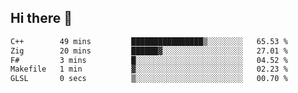## Hi there 👋

 <!--START_SECTION:waka-->

```txt
C++        49 mins         ████████████████▒░░░░░░░░   65.53 %
Zig        20 mins         ██████▓░░░░░░░░░░░░░░░░░░   27.01 %
F#         3 mins          █░░░░░░░░░░░░░░░░░░░░░░░░   04.52 %
Makefile   1 min           ▓░░░░░░░░░░░░░░░░░░░░░░░░   02.23 %
GLSL       0 secs          ▒░░░░░░░░░░░░░░░░░░░░░░░░   00.70 %
```

<!--END_SECTION:waka-->

<!--
**ValentinRapp/ValentinRapp** is a ✨ _special_ ✨ repository because its `README.md` (this file) appears on your GitHub profile.

Here are some ideas to get you started:

- 🔭 I’m currently working on ...
- 🌱 I’m currently learning ...
- 👯 I’m looking to collaborate on ...
- 🤔 I’m looking for help with ...
- 💬 Ask me about ...
- 📫 How to reach me: ...
- 😄 Pronouns: ...
- ⚡ Fun fact: ...
-->

